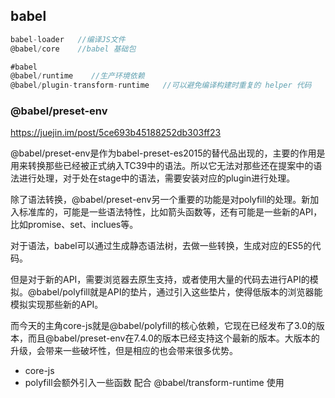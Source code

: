 ## babel

```js
babel-loader   //编译JS文件
@babel/core    //babel 基础包

#babel 
@babel/runtime    //生产环境依赖   
@babel/plugin-transform-runtime   //可以避免编译构建时重复的 helper 代码 
```

### @babel/preset-env

 https://juejin.im/post/5ce693b45188252db303ff23 

@babel/preset-env是作为babel-preset-es2015的替代品出现的，主要的作用是用来转换那些已经被正式纳入TC39中的语法。所以它无法对那些还在提案中的语法进行处理，对于处在stage中的语法，需要安装对应的plugin进行处理。

除了语法转换，@babel/preset-env另一个重要的功能是对polyfill的处理。新加入标准库的，可能是一些语法特性，比如箭头函数等，还有可能是一些新的API，比如promise、set、inclues等。

对于语法，babel可以通过生成静态语法树，去做一些转换，生成对应的ES5的代码。

但是对于新的API，需要浏览器去原生支持，或者使用大量的代码去进行API的模拟。@babel/polyfill就是API的垫片，通过引入这些垫片，使得低版本的浏览器能模拟实现那些新的API。

而今天的主角core-js就是@babel/polyfill的核心依赖，它现在已经发布了3.0的版本，而且@babel/preset-env在7.4.0的版本已经支持这个最新的版本。大版本的升级，会带来一些破坏性，但是相应的也会带来很多优势。

- core-js
-  polyfill会额外引入一些函数  配合  @babel/transform-runtime   使用